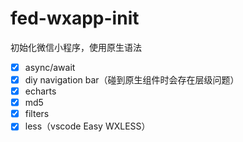 # fed-wxapp-init
初始化微信小程序，使用原生语法


- [x] async/await
- [x] diy navigation bar（碰到原生组件时会存在层级问题）
- [x] echarts
- [x] md5
- [x] filters
- [x] less（vscode Easy WXLESS）